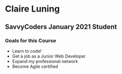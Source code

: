 # Claire Luning

## SavvyCoders January 2021 Student

### Goals for this Course

- Learn to code!
- Get a job as a Junior Web Developer
- Expand my professional network
- Become Agile certified